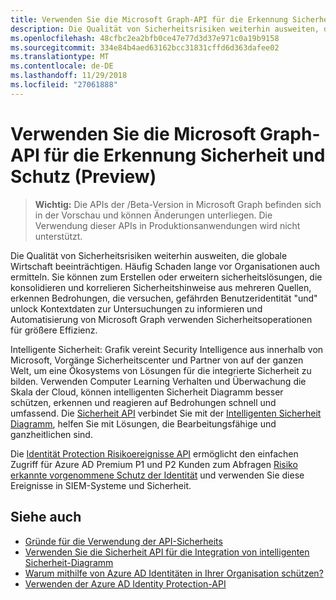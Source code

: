 ```yaml
---
title: Verwenden Sie die Microsoft Graph-API für die Erkennung Sicherheit und Schutz (Preview)
description: Die Qualität von Sicherheitsrisiken weiterhin ausweiten, die globale Wirtschaft beeinträchtigen. Häufig Schaden lange vor Organisationen auch ermitteln. Sie können zum Erstellen oder erweitern sicherheitslösungen, die konsolidieren und korrelieren Sicherheitshinweise aus mehreren Quellen, erkennen Bedrohungen, die versuchen, gefährden Benutzeridentität "und" unlock Kontextdaten zur Untersuchungen zu informieren und Automatisierung von Microsoft Graph verwenden Sicherheitsoperationen für größere Effizienz.
ms.openlocfilehash: 48cfbc2ea2bfb0ce47e77d3d37e971c0a19b9158
ms.sourcegitcommit: 334e84b4aed63162bcc31831cffd6d363dafee02
ms.translationtype: MT
ms.contentlocale: de-DE
ms.lasthandoff: 11/29/2018
ms.locfileid: "27061888"
---
```

# <a name="use-the-microsoft-graph-api-for-security-threat-detection-and-protection-preview"></a>Verwenden Sie die Microsoft Graph-API für die Erkennung Sicherheit und Schutz (Preview)

> **Wichtig:** Die APIs der /Beta-Version in Microsoft Graph befinden sich in der Vorschau und können Änderungen unterliegen. Die Verwendung dieser APIs in Produktionsanwendungen wird nicht unterstützt.

Die Qualität von Sicherheitsrisiken weiterhin ausweiten, die globale Wirtschaft beeinträchtigen. Häufig Schaden lange vor Organisationen auch ermitteln. Sie können zum Erstellen oder erweitern sicherheitslösungen, die konsolidieren und korrelieren Sicherheitshinweise aus mehreren Quellen, erkennen Bedrohungen, die versuchen, gefährden Benutzeridentität "und" unlock Kontextdaten zur Untersuchungen zu informieren und Automatisierung von Microsoft Graph verwenden Sicherheitsoperationen für größere Effizienz.

Intelligente Sicherheit: Grafik vereint Security Intelligence aus innerhalb von Microsoft, Vorgänge Sicherheitscenter und Partner von auf der ganzen Welt, um eine Ökosystems von Lösungen für die integrierte Sicherheit zu bilden. Verwenden Computer Learning Verhalten und Überwachung die Skala der Cloud, können intelligenten Sicherheit Diagramm besser schützen, erkennen und reagieren auf Bedrohungen schnell und umfassend. Die [Sicherheit API](security-api-overview.md) verbindet Sie mit der [Intelligenten Sicherheit Diagramm](https://www.microsoft.com/en-us/security/intelligence-security-api), helfen Sie mit Lösungen, die Bearbeitungsfähige und ganzheitlichen sind.

Die [Identität Protection Risikoereignisse API](identityprotection-root.md) ermöglicht den einfachen Zugriff für Azure AD Premium P1 und P2 Kunden zum Abfragen [Risiko erkannte vorgenommene Schutz der Identität](https://docs.microsoft.com/en-us/azure/active-directory/active-directory-identityprotection-graph-getting-started) und verwenden Sie diese Ereignisse in SIEM-Systeme und Sicherheit.

## <a name="see-also"></a>Siehe auch

- [Gründe für die Verwendung der API-Sicherheits](/graph/security-concept-overview#why-use-the-security-api-and-connect-with-microsoft-intelligent-security-graph)
- [Verwenden Sie die Sicherheit API für die Integration von intelligenten Sicherheit-Diagramm](security-api-overview.md)
- [Warum mithilfe von Azure AD Identitäten in Ihrer Organisation schützen?](/graph/security-concept-overview#why-use-azure-ad-to-protect-identities-in-your-organization)
- [Verwenden der Azure AD Identity Protection-API](identityprotection-root.md)

